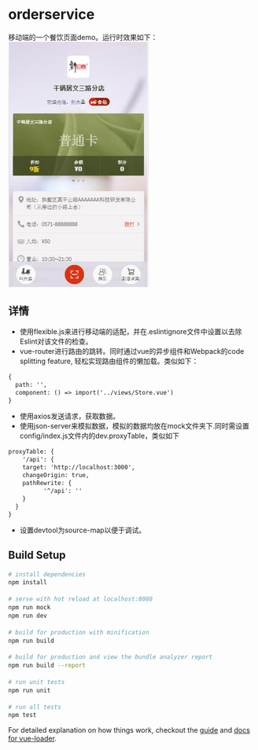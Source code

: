 # orderservice

移动端的一个餐饮页面demo。运行时效果如下：
<img src="https://raw.githubusercontent.com/ljxyweb/MarkDownPhotos/master/vue-vuedemo/os.jpg">

## 详情
- 使用flexible.js来进行移动端的适配，并在.eslintignore文件中设置以去除Eslint对该文件的检查。
- vue-router进行路由的跳转。同时通过vue的异步组件和Webpack的code splitting feature, 轻松实现路由组件的懒加载。类似如下：
```
{
  path: '',
  component: () => import('../views/Store.vue')
}
```
- 使用axios发送请求，获取数据。
- 使用json-server来模拟数据，模拟的数据均放在mock文件夹下.同时需设置config/index.js文件内的dev.proxyTable，类似如下
```
proxyTable: {
    '/api': {
    target: 'http://localhost:3000',
    changeOrigin: true,
    pathRewrite: {
          '^/api': ''
    }
  }
}
```
- 设置devtool为source-map以便于调试。

## Build Setup

``` bash
# install dependencies
npm install

# serve with hot reload at localhost:8080
npm run mock
npm run dev

# build for production with minification
npm run build

# build for production and view the bundle analyzer report
npm run build --report

# run unit tests
npm run unit

# run all tests
npm test
```

For detailed explanation on how things work, checkout the [guide](http://vuejs-templates.github.io/webpack/) and [docs for vue-loader](http://vuejs.github.io/vue-loader).
